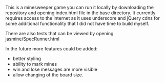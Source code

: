This is a minesweeper game you can run it locally by downloading the repository and opening index.html file in the base directory. It currently requires access to the internet as it uses underscore and jQuery cdns for some additional functionality that I did not have time to build myself.

There are also tests that can be viewed by opening jasmine/SpecRunner.html

In the future more features could be added:
- better styling
- ability to mark mines
- win and lose messages are more visible
- allow changing of the board size. 

